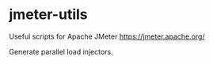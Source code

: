 # jmeter-utils
Useful scripts for Apache JMeter https://jmeter.apache.org/

Generate parallel load injectors.
